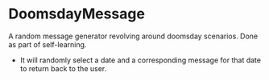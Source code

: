 # DoomsdayMessage

A random message generator revolving around doomsday scenarios. Done as part of self-learning.

- It will randomly select a date and a corresponding message for that date to return back to the user.

